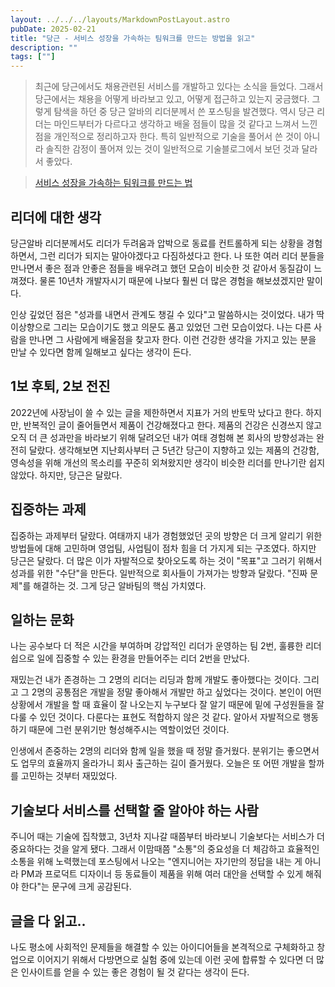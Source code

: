 ```yaml
---
layout: ../../../layouts/MarkdownPostLayout.astro
pubDate: 2025-02-21
title: "당근 - 서비스 성장을 가속하는 팀워크를 만드는 방법을 읽고"
description: ""
tags: [""]
---
```


> 최근에 당근에서도 채용관련된 서비스를 개발하고 있다는 소식을 들었다. 그래서 당근에서는 채용을 어떻게 바라보고 있고, 어떻게 접근하고 있는지 궁금했다. 그렇게 탐색을 하던 중 당근 알바의 리더분께서 쓴 포스팅을 발견했다. 역시 당근 리더는 마인드부터가 다르다고 생각하고 배울 점들이 많을 것 같다고 느껴서 느낀점을 개인적으로 정리하고자 한다. 특히 일반적으로 기술을 풀어서 쓴 것이 아니라 솔직한 감정이 풀어져 있는 것이 일반적으로 기술블로그에서 보던 것과 달라서 좋았다.

> [서비스 성장을 가속하는 팀워크를 만드는 법](https://about.daangn.com/blog/archive/%EB%8B%B9%EA%B7%BC-%EB%A6%AC%EB%8D%94-%EC%9D%B8%ED%84%B0%EB%B7%B0-%EB%8B%B9%EA%B7%BC%EC%95%8C%EB%B0%94-%EB%A6%AC%EB%8D%94%EC%8B%AD-%EC%A1%B0%EC%A7%81%EB%AC%B8%ED%99%94/)

## 리더에 대한 생각

당근알바 리더분께서도 리더가 두려움과 압박으로 동료를 컨트롤하게 되는 상황을 경험하면서, 그런 리더가 되지는 말아야겠다고 다짐하셨다고 한다. 나 또한 여러 리더 분들을 만나면서 좋은 점과 안좋은 점들을 배우려고 했던 모습이 비슷한 것 같아서 동질감이 느껴졌다. 물론 10년차 개발자시기 때문에 나보다 훨씬 더 많은 경험을 해보셨겠지만 말이다.

인상 깊었던 점은 "성과를 내면서 관계도 챙길 수 있다"고 말씀하시는 것이었다. 내가 딱 이상향으로 그리는 모습이기도 했고 의문도 품고 있었던 그런 모습이었다. 나는 다른 사람을 만나면 그 사람에게 배울점을 찾고자 한다. 이런 건강한 생각을 가지고 있는 분을 만날 수 있다면 함께 일해보고 싶다는 생각이 든다.

## 1보 후퇴, 2보 전진
2022년에 사장님이 쓸 수 있는 글을 제한하면서 지표가 거의 반토막 났다고 한다. 하지만, 반복적인 글이 줄어들면서 제품이 건강해졌다고 한다. 제품의 건강은 신경쓰지 않고 오직 더 큰 성과만을 바라보기 위해 달려오던 내가 여태 경험해 본 회사의 방향성과는 완전히 달랐다. 생각해보면 지난회사부터 근 5년간 당근이 지향하고 있는 제품의 건강함, 영속성을 위해 개선의 목소리를 꾸준히 외쳐왔지만 생각이 비슷한 리더를 만나기란 쉽지 않았다. 하지만, 당근은 달랐다.

## 집중하는 과제
집중하는 과제부터 달랐다. 여태까지 내가 경험했었던 곳의 방향은 더 크게 알리기 위한 방법들에 대해 고민하며 영업팀, 사업팀이 점차 힘을 더 가지게 되는 구조였다. 하지만 당근은 달랐다. 더 많은 이가 자발적으로 찾아오도록 하는 것이 "목표"고 그러기 위해서 성과를 위한 "수단"을 만든다. 일반적으로 회사들이 가져가는 방향과 달랐다. "진짜 문제"를 해결하는 것. 그게 당근 알바팀의 핵심 가치였다.

## 일하는 문화
나는 공수보다 더 적은 시간을 부여하며 강압적인 리더가 운영하는 팀 2번, 훌륭한 리더쉽으로 일에 집중할 수 있는 환경을 만들어주는 리더 2번을 만났다.

재밌는건 내가 존경하는 그 2명의 리더는 리딩과 함께 개발도 좋아했다는 것이다. 그리고 그 2명의 공통점은 개발을 정말 좋아해서 개발만 하고 싶었다는 것이다. 본인이 어떤 상황에서 개발을 할 때 효율이 잘 나오는지 누구보다 잘 알기 때문에 밑에 구성원들을 잘 다룰 수 있던 것이다. 다룬다는 표현도 적합하지 않은 것 같다. 알아서 자발적으로 행동하기 때문에 그런 분위기만 형성해주시는 역할이었던 것이다.

인생에서 존중하는 2명의 리더와 함께 일을 했을 때 정말 즐거웠다. 분위기는 좋으면서도 업무의 효율까지 올라가니 회사 출근하는 길이 즐거웠다. 오늘은 또 어떤 개발을 할까를 고민하는 것부터 재밌었다.

## 기술보다 서비스를 선택할 줄 알아야 하는 사람
주니어 때는 기술에 집착했고, 3년차 지나갈 때쯤부터 바라보니 기술보다는 서비스가 더 중요하다는 것을 알게 됐다. 그래서 이맘때쯤 "소통"의 중요성을 더 체감하고 효율적인 소통을 위해 노력했는데 포스팅에서 나오는 "엔지니어는 자기만의 정답을 내는 게 아니라 PM과 프로덕트 디자이너 등 동료들이 제품을 위해 여러 대안을 선택할 수 있게 해줘야 한다"는 문구에 크게 공감된다.

## 글을 다 읽고..
나도 평소에 사회적인 문제들을 해결할 수 있는 아이디어들을 본격적으로 구체화하고 창업으로 이어지기 위해서 다방면으로 실험 중에 있는데 이런 곳에 합류할 수 있다면 더 많은 인사이트를 얻을 수 있는 좋은 경험이 될 것 같다는 생각이 든다.